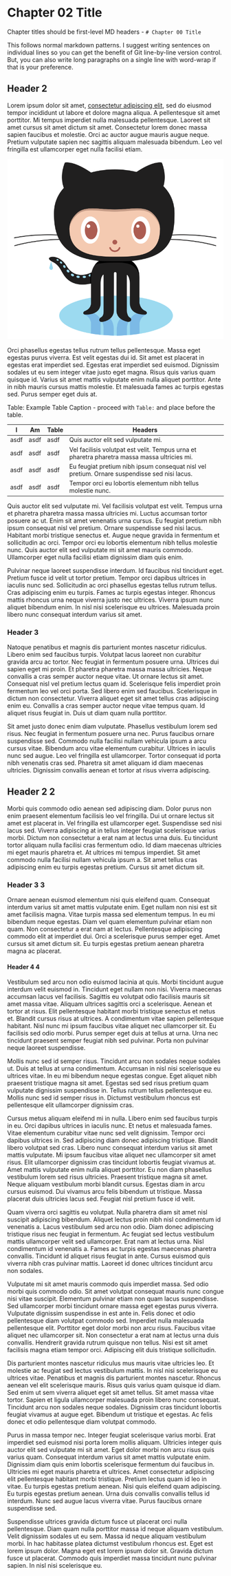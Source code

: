 # Chapter 02 Title

Chapter titles should be first-level MD headers - `# Chapter 00 Title`

This follows normal markdown patterns.
I suggest writing sentences on individual lines so you can get the benefit of Git line-by-line version control.
But, you can also write long paragraphs on a single line with word-wrap if that is your preference.

## Header 2

Lorem ipsum dolor sit amet, [consectetur adipiscing elit](http://this-shows-as-a-footnote), sed do eiusmod tempor incididunt ut labore et dolore magna aliqua. A pellentesque sit amet porttitor. Mi tempus imperdiet nulla malesuada pellentesque. Laoreet sit amet cursus sit amet dictum sit amet. Consectetur lorem donec massa sapien faucibus et molestie. Orci ac auctor augue mauris augue neque. Pretium vulputate sapien nec sagittis aliquam malesuada bibendum. Leo vel fringilla est ullamcorper eget nulla facilisi etiam.

![Example Figure Caption](../graphics/Octocat.png)

Orci phasellus egestas tellus rutrum tellus pellentesque. Massa eget egestas purus viverra. Est velit egestas dui id. Sit amet est placerat in egestas erat imperdiet sed. Egestas erat imperdiet sed euismod. Dignissim sodales ut eu sem integer vitae justo eget magna. Risus quis varius quam quisque id. Varius sit amet mattis vulputate enim nulla aliquet porttitor. Ante in nibh mauris cursus mattis molestie. Et malesuada fames ac turpis egestas sed. Purus semper eget duis at.

Table: Example Table Caption - proceed with `Table:` and place before the table.

| I | Am | Table | Headers |
| - | -- | ----- | ------- |
| asdf | asdf | asdf | Quis auctor elit sed vulputate mi.  |
| asdf | asdf | asdf | Vel facilisis volutpat est velit. Tempus urna et pharetra pharetra massa massa ultricies mi.  |
| asdf | asdf | asdf | Eu feugiat pretium nibh ipsum consequat nisl vel pretium. Ornare suspendisse sed nisi lacus.  |
| asdf | asdf | asdf | Tempor orci eu lobortis elementum nibh tellus molestie nunc. |

Quis auctor elit sed vulputate mi. Vel facilisis volutpat est velit. Tempus urna et pharetra pharetra massa massa ultricies mi. Luctus accumsan tortor posuere ac ut. Enim sit amet venenatis urna cursus. Eu feugiat pretium nibh ipsum consequat nisl vel pretium. Ornare suspendisse sed nisi lacus. Habitant morbi tristique senectus et. Augue neque gravida in fermentum et sollicitudin ac orci. Tempor orci eu lobortis elementum nibh tellus molestie nunc. Quis auctor elit sed vulputate mi sit amet mauris commodo. Ullamcorper eget nulla facilisi etiam dignissim diam quis enim.

Pulvinar neque laoreet suspendisse interdum. Id faucibus nisl tincidunt eget. Pretium fusce id velit ut tortor pretium. Tempor orci dapibus ultrices in iaculis nunc sed. Sollicitudin ac orci phasellus egestas tellus rutrum tellus. Cras adipiscing enim eu turpis. Fames ac turpis egestas integer. Rhoncus mattis rhoncus urna neque viverra justo nec ultrices. Viverra ipsum nunc aliquet bibendum enim. In nisl nisi scelerisque eu ultrices. Malesuada proin libero nunc consequat interdum varius sit amet.

### Header 3

Natoque penatibus et magnis dis parturient montes nascetur ridiculus. Libero enim sed faucibus turpis. Volutpat lacus laoreet non curabitur gravida arcu ac tortor. Nec feugiat in fermentum posuere urna. Ultrices dui sapien eget mi proin. Et pharetra pharetra massa massa ultricies. Neque convallis a cras semper auctor neque vitae. Ut ornare lectus sit amet. Consequat nisl vel pretium lectus quam id. Scelerisque felis imperdiet proin fermentum leo vel orci porta. Sed libero enim sed faucibus. Scelerisque in dictum non consectetur. Viverra aliquet eget sit amet tellus cras adipiscing enim eu. Convallis a cras semper auctor neque vitae tempus quam. Id aliquet risus feugiat in. Duis ut diam quam nulla porttitor.

Sit amet justo donec enim diam vulputate. Phasellus vestibulum lorem sed risus. Nec feugiat in fermentum posuere urna nec. Purus faucibus ornare suspendisse sed. Commodo nulla facilisi nullam vehicula ipsum a arcu cursus vitae. Bibendum arcu vitae elementum curabitur. Ultrices in iaculis nunc sed augue. Leo vel fringilla est ullamcorper. Tortor consequat id porta nibh venenatis cras sed. Pharetra sit amet aliquam id diam maecenas ultricies. Dignissim convallis aenean et tortor at risus viverra adipiscing.

## Header 2 2

Morbi quis commodo odio aenean sed adipiscing diam. Dolor purus non enim praesent elementum facilisis leo vel fringilla. Dui ut ornare lectus sit amet est placerat in. Vel fringilla est ullamcorper eget. Suspendisse sed nisi lacus sed. Viverra adipiscing at in tellus integer feugiat scelerisque varius morbi. Dictum non consectetur a erat nam at lectus urna duis. Eu tincidunt tortor aliquam nulla facilisi cras fermentum odio. Id diam maecenas ultricies mi eget mauris pharetra et. At ultrices mi tempus imperdiet. Sit amet commodo nulla facilisi nullam vehicula ipsum a. Sit amet tellus cras adipiscing enim eu turpis egestas pretium. Cursus sit amet dictum sit.

### Header 3 3

Ornare aenean euismod elementum nisi quis eleifend quam. Consequat interdum varius sit amet mattis vulputate enim. Eget nullam non nisi est sit amet facilisis magna. Vitae turpis massa sed elementum tempus. In eu mi bibendum neque egestas. Diam vel quam elementum pulvinar etiam non quam. Non consectetur a erat nam at lectus. Pellentesque adipiscing commodo elit at imperdiet dui. Orci a scelerisque purus semper eget. Amet cursus sit amet dictum sit. Eu turpis egestas pretium aenean pharetra magna ac placerat.

#### Header 4 4

Vestibulum sed arcu non odio euismod lacinia at quis. Morbi tincidunt augue interdum velit euismod in. Tincidunt eget nullam non nisi. Viverra maecenas accumsan lacus vel facilisis. Sagittis eu volutpat odio facilisis mauris sit amet massa vitae. Aliquam ultrices sagittis orci a scelerisque. Aenean et tortor at risus. Elit pellentesque habitant morbi tristique senectus et netus et. Blandit cursus risus at ultrices. A condimentum vitae sapien pellentesque habitant. Nisl nunc mi ipsum faucibus vitae aliquet nec ullamcorper sit. Eu facilisis sed odio morbi. Purus semper eget duis at tellus at urna. Urna nec tincidunt praesent semper feugiat nibh sed pulvinar. Porta non pulvinar neque laoreet suspendisse.

Mollis nunc sed id semper risus. Tincidunt arcu non sodales neque sodales ut. Duis at tellus at urna condimentum. Accumsan in nisl nisi scelerisque eu ultrices vitae. In eu mi bibendum neque egestas congue. Eget aliquet nibh praesent tristique magna sit amet. Egestas sed sed risus pretium quam vulputate dignissim suspendisse in. Tellus rutrum tellus pellentesque eu. Mollis nunc sed id semper risus in. Dictumst vestibulum rhoncus est pellentesque elit ullamcorper dignissim cras.

Cursus metus aliquam eleifend mi in nulla. Libero enim sed faucibus turpis in eu. Orci dapibus ultrices in iaculis nunc. Et netus et malesuada fames. Vitae elementum curabitur vitae nunc sed velit dignissim. Tempor orci dapibus ultrices in. Sed adipiscing diam donec adipiscing tristique. Blandit libero volutpat sed cras. Libero nunc consequat interdum varius sit amet mattis vulputate. Mi ipsum faucibus vitae aliquet nec ullamcorper sit amet risus. Elit ullamcorper dignissim cras tincidunt lobortis feugiat vivamus at. Amet mattis vulputate enim nulla aliquet porttitor. Eu non diam phasellus vestibulum lorem sed risus ultricies. Praesent tristique magna sit amet. Neque aliquam vestibulum morbi blandit cursus. Egestas diam in arcu cursus euismod. Dui vivamus arcu felis bibendum ut tristique. Massa placerat duis ultricies lacus sed. Feugiat nisl pretium fusce id velit.

Quam viverra orci sagittis eu volutpat. Nulla pharetra diam sit amet nisl suscipit adipiscing bibendum. Aliquet lectus proin nibh nisl condimentum id venenatis a. Lacus vestibulum sed arcu non odio. Diam donec adipiscing tristique risus nec feugiat in fermentum. Ac feugiat sed lectus vestibulum mattis ullamcorper velit sed ullamcorper. Erat nam at lectus urna. Nisl condimentum id venenatis a. Fames ac turpis egestas maecenas pharetra convallis. Tincidunt id aliquet risus feugiat in ante. Cursus euismod quis viverra nibh cras pulvinar mattis. Laoreet id donec ultrices tincidunt arcu non sodales.

Vulputate mi sit amet mauris commodo quis imperdiet massa. Sed odio morbi quis commodo odio. Sit amet volutpat consequat mauris nunc congue nisi vitae suscipit. Elementum pulvinar etiam non quam lacus suspendisse. Sed ullamcorper morbi tincidunt ornare massa eget egestas purus viverra. Vulputate dignissim suspendisse in est ante in. Felis donec et odio pellentesque diam volutpat commodo sed. Imperdiet nulla malesuada pellentesque elit. Porttitor eget dolor morbi non arcu risus. Faucibus vitae aliquet nec ullamcorper sit. Non consectetur a erat nam at lectus urna duis convallis. Hendrerit gravida rutrum quisque non tellus. Nisi est sit amet facilisis magna etiam tempor orci. Adipiscing elit duis tristique sollicitudin.

Dis parturient montes nascetur ridiculus mus mauris vitae ultricies leo. Et molestie ac feugiat sed lectus vestibulum mattis. In nisl nisi scelerisque eu ultrices vitae. Penatibus et magnis dis parturient montes nascetur. Rhoncus aenean vel elit scelerisque mauris. Risus quis varius quam quisque id diam. Sed enim ut sem viverra aliquet eget sit amet tellus. Sit amet massa vitae tortor. Sapien et ligula ullamcorper malesuada proin libero nunc consequat. Tincidunt arcu non sodales neque sodales. Dignissim cras tincidunt lobortis feugiat vivamus at augue eget. Bibendum ut tristique et egestas. Ac felis donec et odio pellentesque diam volutpat commodo.

Purus in massa tempor nec. Integer feugiat scelerisque varius morbi. Erat imperdiet sed euismod nisi porta lorem mollis aliquam. Ultricies integer quis auctor elit sed vulputate mi sit amet. Eget dolor morbi non arcu risus quis varius quam. Consequat interdum varius sit amet mattis vulputate enim. Dignissim diam quis enim lobortis scelerisque fermentum dui faucibus in. Ultricies mi eget mauris pharetra et ultrices. Amet consectetur adipiscing elit pellentesque habitant morbi tristique. Pretium lectus quam id leo in vitae. Eu turpis egestas pretium aenean. Nisi quis eleifend quam adipiscing. Eu turpis egestas pretium aenean. Urna duis convallis convallis tellus id interdum. Nunc sed augue lacus viverra vitae. Purus faucibus ornare suspendisse sed.

Suspendisse ultrices gravida dictum fusce ut placerat orci nulla pellentesque. Diam quam nulla porttitor massa id neque aliquam vestibulum. Velit dignissim sodales ut eu sem. Massa id neque aliquam vestibulum morbi. In hac habitasse platea dictumst vestibulum rhoncus est. Eget est lorem ipsum dolor. Magna eget est lorem ipsum dolor sit. Gravida dictum fusce ut placerat. Commodo quis imperdiet massa tincidunt nunc pulvinar sapien. In nisl nisi scelerisque eu.
